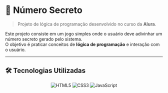 # 🎯 Número Secreto

> Projeto de lógica de programação desenvolvido no curso da **Alura**.

Este projeto consiste em um jogo simples onde o usuário deve adivinhar um número secreto gerado pelo sistema.  
O objetivo é praticar conceitos de **lógica de programação** e interação com o usuário.

---

## 🛠 Tecnologias Utilizadas

<div align="center">

![HTML5](https://img.shields.io/badge/HTML5-E34F26?style=for-the-badge&logo=html5&logoColor=white)
![CSS3](https://img.shields.io/badge/CSS3-1572B6?style=for-the-badge&logo=css3&logoColor=white)
![JavaScript](https://img.shields.io/badge/JavaScript-F7DF1E?style=for-the-badge&logo=javascript&logoColor=black)

</div>


